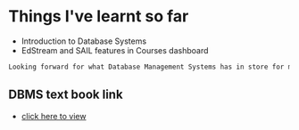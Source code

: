 # Things I've learnt so far
- Introduction to Database Systems
- EdStream and SAIL features in Courses dashboard

```bash
Looking forward for what Database Management Systems has in store for me
```

## DBMS text book link
* [click here to view](https://books.google.com/books/about/Database_Management_System.html?id=reflrQEACAAJ)
